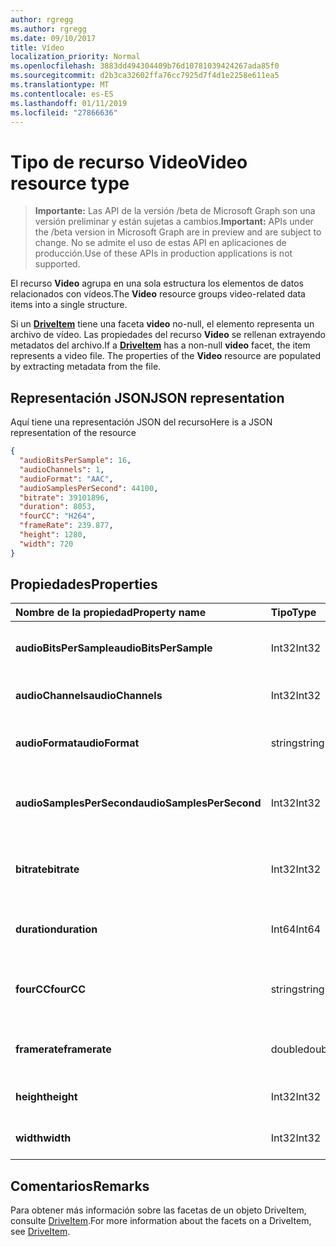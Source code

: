 ```yaml
---
author: rgregg
ms.author: rgregg
ms.date: 09/10/2017
title: Vídeo
localization_priority: Normal
ms.openlocfilehash: 3883dd494304409b76d10781039424267ada85f0
ms.sourcegitcommit: d2b3ca32602ffa76cc7925d7f4d1e2258e611ea5
ms.translationtype: MT
ms.contentlocale: es-ES
ms.lasthandoff: 01/11/2019
ms.locfileid: "27866636"
---
```

# <a name="video-resource-type"></a><span data-ttu-id="f01f4-102">Tipo de recurso Video</span><span class="sxs-lookup"><span data-stu-id="f01f4-102">Video resource type</span></span>

> <span data-ttu-id="f01f4-103">**Importante:** Las API de la versión /beta de Microsoft Graph son una versión preliminar y están sujetas a cambios.</span><span class="sxs-lookup"><span data-stu-id="f01f4-103">**Important:** APIs under the /beta version in Microsoft Graph are in preview and are subject to change.</span></span> <span data-ttu-id="f01f4-104">No se admite el uso de estas API en aplicaciones de producción.</span><span class="sxs-lookup"><span data-stu-id="f01f4-104">Use of these APIs in production applications is not supported.</span></span>

<span data-ttu-id="f01f4-105">El recurso **Video** agrupa en una sola estructura los elementos de datos relacionados con vídeos.</span><span class="sxs-lookup"><span data-stu-id="f01f4-105">The **Video** resource groups video-related data items into a single structure.</span></span>

<span data-ttu-id="f01f4-p102">Si un [**DriveItem**](driveitem.md) tiene una faceta **video** no-null, el elemento representa un archivo de vídeo. Las propiedades del recurso **Video** se rellenan extrayendo metadatos del archivo.</span><span class="sxs-lookup"><span data-stu-id="f01f4-p102">If a [**DriveItem**](driveitem.md) has a non-null **video** facet, the item represents a video file. The properties of the **Video** resource are populated by extracting metadata from the file.</span></span>

## <a name="json-representation"></a><span data-ttu-id="f01f4-108">Representación JSON</span><span class="sxs-lookup"><span data-stu-id="f01f4-108">JSON representation</span></span>

<span data-ttu-id="f01f4-109">Aquí tiene una representación JSON del recurso</span><span class="sxs-lookup"><span data-stu-id="f01f4-109">Here is a JSON representation of the resource</span></span>

<!-- {
  "blockType": "resource",
  "optionalProperties": [  ],
  "@odata.type": "microsoft.graph.video"
}-->

```json
{
  "audioBitsPerSample": 16,
  "audioChannels": 1,
  "audioFormat": "AAC",
  "audioSamplesPerSecond": 44100,
  "bitrate": 39101896,
  "duration": 8053,
  "fourCC": "H264",
  "frameRate": 239.877,
  "height": 1280,
  "width": 720
}
```

## <a name="properties"></a><span data-ttu-id="f01f4-110">Propiedades</span><span class="sxs-lookup"><span data-stu-id="f01f4-110">Properties</span></span>

| <span data-ttu-id="f01f4-111">Nombre de la propiedad</span><span class="sxs-lookup"><span data-stu-id="f01f4-111">Property name</span></span>             | <span data-ttu-id="f01f4-112">Tipo</span><span class="sxs-lookup"><span data-stu-id="f01f4-112">Type</span></span>   | <span data-ttu-id="f01f4-113">Descripción</span><span class="sxs-lookup"><span data-stu-id="f01f4-113">Description</span></span>
|:--------------------------|:-------|:----------------------------------------
| <span data-ttu-id="f01f4-114">**audioBitsPerSample**</span><span class="sxs-lookup"><span data-stu-id="f01f4-114">**audioBitsPerSample**</span></span>    | <span data-ttu-id="f01f4-115">Int32</span><span class="sxs-lookup"><span data-stu-id="f01f4-115">Int32</span></span>  | <span data-ttu-id="f01f4-116">Número de bits de audio por muestra.</span><span class="sxs-lookup"><span data-stu-id="f01f4-116">Number of audio bits per sample.</span></span>
| <span data-ttu-id="f01f4-117">**audioChannels**</span><span class="sxs-lookup"><span data-stu-id="f01f4-117">**audioChannels**</span></span>         | <span data-ttu-id="f01f4-118">Int32</span><span class="sxs-lookup"><span data-stu-id="f01f4-118">Int32</span></span>  | <span data-ttu-id="f01f4-119">Número de canales de audio.</span><span class="sxs-lookup"><span data-stu-id="f01f4-119">Number of audio channels.</span></span>
| <span data-ttu-id="f01f4-120">**audioFormat**</span><span class="sxs-lookup"><span data-stu-id="f01f4-120">**audioFormat**</span></span>           | <span data-ttu-id="f01f4-121">string</span><span class="sxs-lookup"><span data-stu-id="f01f4-121">string</span></span> | <span data-ttu-id="f01f4-122">Nombre del formato de audio (AAC, MP3, etc.).</span><span class="sxs-lookup"><span data-stu-id="f01f4-122">Name of the audio format (AAC, MP3, etc.).</span></span>
| <span data-ttu-id="f01f4-123">**audioSamplesPerSecond**</span><span class="sxs-lookup"><span data-stu-id="f01f4-123">**audioSamplesPerSecond**</span></span> | <span data-ttu-id="f01f4-124">Int32</span><span class="sxs-lookup"><span data-stu-id="f01f4-124">Int32</span></span>  | <span data-ttu-id="f01f4-125">Número de muestras de audio por segundo.</span><span class="sxs-lookup"><span data-stu-id="f01f4-125">Number of audio samples per second.</span></span>
| <span data-ttu-id="f01f4-126">**bitrate**</span><span class="sxs-lookup"><span data-stu-id="f01f4-126">**bitrate**</span></span>               | <span data-ttu-id="f01f4-127">Int32</span><span class="sxs-lookup"><span data-stu-id="f01f4-127">Int32</span></span>  | <span data-ttu-id="f01f4-128">Velocidad de bits del vídeo en bits por segundo.</span><span class="sxs-lookup"><span data-stu-id="f01f4-128">Bit rate of the video in bits per second.</span></span>
| <span data-ttu-id="f01f4-129">**duration**</span><span class="sxs-lookup"><span data-stu-id="f01f4-129">**duration**</span></span>              | <span data-ttu-id="f01f4-130">Int64</span><span class="sxs-lookup"><span data-stu-id="f01f4-130">Int64</span></span>  | <span data-ttu-id="f01f4-131">Duración del archivo en milisegundos.</span><span class="sxs-lookup"><span data-stu-id="f01f4-131">Duration of the file in milliseconds.</span></span>
| <span data-ttu-id="f01f4-132">**fourCC**</span><span class="sxs-lookup"><span data-stu-id="f01f4-132">**fourCC**</span></span>                | <span data-ttu-id="f01f4-133">string</span><span class="sxs-lookup"><span data-stu-id="f01f4-133">string</span></span> | <span data-ttu-id="f01f4-134">Nombre en "código de cuatro caracteres" del formato de vídeo.</span><span class="sxs-lookup"><span data-stu-id="f01f4-134">"Four character code" name of the video format.</span></span>
| <span data-ttu-id="f01f4-135">**framerate**</span><span class="sxs-lookup"><span data-stu-id="f01f4-135">**framerate**</span></span>             | <span data-ttu-id="f01f4-136">double</span><span class="sxs-lookup"><span data-stu-id="f01f4-136">double</span></span> | <span data-ttu-id="f01f4-137">Velocidad de fotogramas del vídeo.</span><span class="sxs-lookup"><span data-stu-id="f01f4-137">Frame rate of the video.</span></span>
| <span data-ttu-id="f01f4-138">**height**</span><span class="sxs-lookup"><span data-stu-id="f01f4-138">**height**</span></span>                | <span data-ttu-id="f01f4-139">Int32</span><span class="sxs-lookup"><span data-stu-id="f01f4-139">Int32</span></span>  | <span data-ttu-id="f01f4-140">Alto del vídeo en píxeles.</span><span class="sxs-lookup"><span data-stu-id="f01f4-140">Height of the video, in pixels.</span></span>
| <span data-ttu-id="f01f4-141">**width**</span><span class="sxs-lookup"><span data-stu-id="f01f4-141">**width**</span></span>                 | <span data-ttu-id="f01f4-142">Int32</span><span class="sxs-lookup"><span data-stu-id="f01f4-142">Int32</span></span>  | <span data-ttu-id="f01f4-143">Ancho del vídeo en píxeles.</span><span class="sxs-lookup"><span data-stu-id="f01f4-143">Width of the video, in pixels.</span></span>

[item-resource]: ../resources/driveitem.md

## <a name="remarks"></a><span data-ttu-id="f01f4-144">Comentarios</span><span class="sxs-lookup"><span data-stu-id="f01f4-144">Remarks</span></span>

<span data-ttu-id="f01f4-145">Para obtener más información sobre las facetas de un objeto DriveItem, consulte [DriveItem](driveitem.md).</span><span class="sxs-lookup"><span data-stu-id="f01f4-145">For more information about the facets on a DriveItem, see [DriveItem](driveitem.md).</span></span>





<!-- uuid: 8fcb5dbc-d5aa-4681-8e31-b001d5168d79
2015-10-25 14:57:30 UTC -->
<!-- {
  "type": "#page.annotation",
  "description": "The video facet provides information about the properties of a video file.",
  "keywords": "bitrate,duration,size,video",
  "section": "documentation",
  "tocPath": ""
}-->

